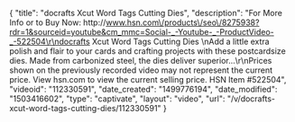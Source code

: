 {
    "title": "docrafts Xcut Word Tags Cutting Dies",
    "description": "For More Info or to Buy Now: http:\/\/www.hsn.com\/products\/seo\/8275938?rdr=1&sourceid=youtube&cm_mmc=Social-_-Youtube-_-ProductVideo-_-522504\r\ndocrafts Xcut Word Tags Cutting Dies  \nAdd a little extra polish and flair to your cards and crafting projects with these postcardsize dies. Made from carbonized steel, the dies deliver superior...\r\nPrices shown on the previously recorded video may not represent the current price.  View hsn.com to view the current selling price. HSN Item #522504",
    "videoid": "112330591",
    "date_created": "1499776194",
    "date_modified": "1503416602",
    "type": "captivate",
    "layout": "video",
    "url": "\/v\/docrafts-xcut-word-tags-cutting-dies\/112330591"
}